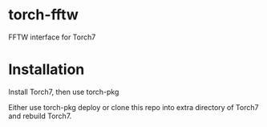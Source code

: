 torch-fftw
==========

FFTW interface for Torch7

Installation
============

Install Torch7, then use torch-pkg

Either use torch-pkg deploy or clone this repo into extra directory of Torch7 and rebuild Torch7.